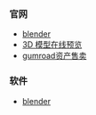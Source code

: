 ### 官网

- [blender](https://www.blender.org/)
- [3D 模型在线预览](https://sketchfab.com/categories/weapons-military)
- [gumroad资产售卖](https://gumroad.com/)

### 软件

- [blender](3D/Blender/blList.md)
